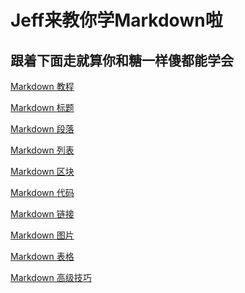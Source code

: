 Jeff来教你学Markdown啦
=================
跟着下面走就算你和糖一样傻都能学会
-----------------
[Markdown 教程](https://www.runoob.com/markdown/md-tutorial.html)

[Markdown 标题](https://www.runoob.com/markdown/md-title.html)

[Markdown 段落](https://www.runoob.com/markdown/md-paragraph.html)

[Markdown 列表](https://www.runoob.com/markdown/md-lists.html)

[Markdown 区块](https://www.runoob.com/markdown/md-block.html)

[Markdown 代码](https://www.runoob.com/markdown/md-code.html)

[Markdown 链接](https://www.runoob.com/markdown/md-link.html)

[Markdown 图片](https://www.runoob.com/markdown/md-image.html)

[Markdown 表格](https://www.runoob.com/markdown/md-table.html)

[Markdown 高级技巧](https://www.runoob.com/markdown/md-advance.html)
